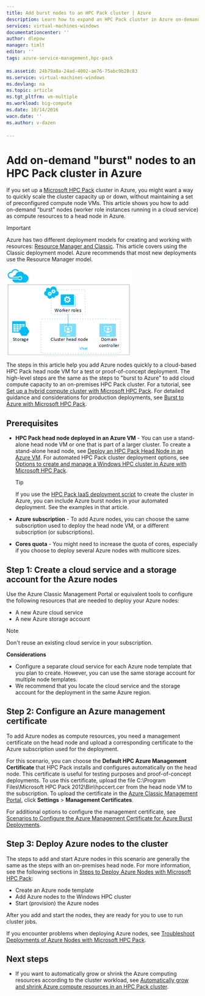 ```yaml
---
title: Add burst nodes to an HPC Pack cluster | Azure
description: Learn how to expand an HPC Pack cluster in Azure on-demand by adding worker role instances running in a cloud service
services: virtual-machines-windows
documentationcenter: ''
author: dlepow
manager: timlt
editor: ''
tags: azure-service-management,hpc-pack

ms.assetid: 24b79a8a-24ad-4002-ae76-75abc9b28c83
ms.service: virtual-machines-windows
ms.devlang: na
ms.topic: article
ms.tgt_pltfrm: vm-multiple
ms.workload: big-compute
ms.date: 10/14/2016
wacn.date: ''
ms.author: v-dazen

---
```

# Add on-demand "burst" nodes to an HPC Pack cluster in Azure
If you set up a [Microsoft HPC Pack](https://technet.microsoft.com/library/cc514029) cluster in Azure, you might want a way to quickly scale the cluster capacity up or down, without maintaining a set of preconfigured compute node VMs. This article shows you how to add on-demand "burst" nodes (worker role instances
running in a cloud service) as compute resources to a
 head node in Azure. 

> [!IMPORTANT] 
> Azure has two different deployment models for creating and working with resources: [Resource Manager and Classic](../../../resource-manager-deployment-model.md). This article covers using the Classic deployment model. Azure recommends that most new deployments use the Resource Manager model.

![Burst nodes][burst]

The steps in this article help you add Azure nodes quickly to a
cloud-based HPC Pack head node VM for a test or proof-of-concept deployment. The high-level steps are the same as the steps to "burst to Azure" to add cloud compute capacity to an
on-premises HPC Pack cluster. For a tutorial, see [Set up a hybrid compute cluster with Microsoft HPC Pack](../../../cloud-services/cloud-services-setup-hybrid-hpcpack-cluster.md). For
detailed guidance and considerations for production deployments, see
[Burst to Azure with Microsoft HPC
Pack](https://technet.microsoft.com/library/gg481749.aspx).

## Prerequisites
* **HPC Pack head node deployed in an Azure VM** - You can use a stand-alone head node VM or one that is part of a larger cluster. To create a stand-alone head node, see [Deploy an HPC
  Pack Head Node in an Azure VM](../../virtual-machines-windows-hpcpack-cluster-headnode.md?toc=%2fvirtual-machines%2fwindows%2ftoc.json). For automated HPC Pack cluster deployment options, see [Options to create and manage a Windows HPC cluster in Azure with Microsoft HPC Pack](../../virtual-machines-windows-hpcpack-cluster-options.md?toc=%2fvirtual-machines%2fwindows%2ftoc.json).

    > [!TIP]
    > If you use the [HPC Pack IaaS deployment script](hpcpack-cluster-powershell-script.md) to create the cluster in Azure,
    > you can include Azure burst nodes in your automated
    > deployment. See the examples in that article.
    > 
    > 
* **Azure subscription** - To add Azure nodes, you can choose the same
  subscription used to deploy the head node VM, or a different
  subscription (or subscriptions).
* **Cores quota** - You might need to increase the quota of cores, especially if you choose to deploy several Azure nodes with multicore sizes.

## Step 1: Create a cloud service and a storage account for the Azure nodes
Use the Azure Classic Management Portal or equivalent tools to configure the following resources that are needed to deploy
your Azure nodes:

* A new Azure cloud service
* A new Azure storage account

> [!NOTE]
> Don't reuse an existing cloud service in your subscription. 
> 
> 

**Considerations**

* Configure a separate cloud service for each Azure node template that you plan to create. However, you can use the same storage account for multiple node templates.
* We recommend that you locate the cloud service and the storage account for the deployment in the same Azure region.

## Step 2: Configure an Azure management certificate
To add Azure nodes as compute resources, you need a management
certificate on the head node and upload a corresponding certificate
 to the Azure subscription used for the deployment.

For this scenario, you can choose the **Default HPC Azure Management
Certificate** that HPC Pack installs and configures automatically on the
head node. This certificate is useful for testing purposes and
proof-of-concept deployments. To use this certificate, upload the
file C:\Program Files\Microsoft HPC Pack 2012\Bin\hpccert.cer from the head node VM to the
subscription. To upload the certificate in the [Azure Classic Management Portal](https://manage.windowsazure.cn), click **Settings** > **Management Certificates**.

For additional options to configure the management certificate, see
[Scenarios to Configure the Azure Management Certificate for Azure Burst
Deployments](http://technet.microsoft.com/library/gg481759.aspx).

## Step 3: Deploy Azure nodes to the cluster
The steps to add and start
Azure nodes in this scenario are generally the same as the steps with
an on-premises head node. For more information, see the following
sections in [Steps to Deploy Azure Nodes with Microsoft HPC Pack](https://technet.microsoft.com/library/gg481758.aspx):

* Create an Azure node template
* Add Azure nodes to the Windows HPC cluster
* Start (provision) the Azure nodes

After you add and start the nodes, they are ready for you to use to run cluster jobs.

If you encounter problems when deploying Azure nodes, see [Troubleshoot
Deployments of Azure Nodes with Microsoft HPC
Pack](http://technet.microsoft.com/library/jj159097.aspx).

## Next steps
* If you want to
  automatically grow or shrink the Azure computing resources according to
  the cluster workload, see [Automatically grow and shrink Azure compute resources in an HPC Pack cluster](hpcpack-cluster-node-autogrowshrink.md).

<!--Image references-->
[burst]: ./media/hpcpack-cluster-node-burst/burst.png
